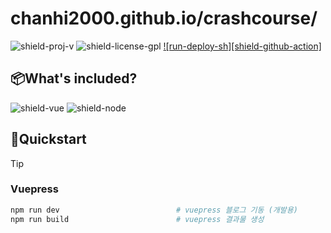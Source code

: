 # chanhi2000.github.io/crashcourse/

![shield-proj-v][shield-proj-v]
![shield-license-gpl][shield-license-gpl]
[![run-deploy-sh][shield-github-action]](https://github.com/chanhi2000/crashcourse/actions/workflows/deploy-docs.yml)

## 📦What's included?

![shield-vue][shield-vue]
![shield-node][shield-node]

## 🚀Quickstart

> [!TIP]
> ### Vuepress
> 
> ```sh
> npm run dev                          # vuepress 블로그 기동 (개발용)
> npm run build                        # vuepress 결과물 생성
> ```

[shield-proj-v]: https://img.shields.io/github/package-json/v/chanhi2000/crashcourse?style=flat-square
[shield-license-gpl]: https://img.shields.io/aur/license/node?style=flat-square
[shield-vue]: https://img.shields.io/badge/vue.js-3.4.x-4FC08D?logo=vuedotjs&logoColor=4FC08D&style=flat-square
[shield-node]: https://img.shields.io/badge/node.js-20.17.x-339933?logo=nodedotjs&logoColor=339933&style=flat-square